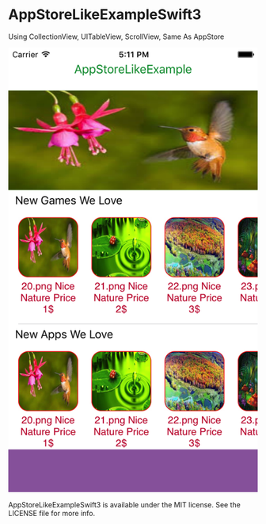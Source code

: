 # AppStoreLikeExampleSwift3
Using CollectionView, UITableView, ScrollView, Same As AppStore

![alt tag](https://github.com/IosPower/AppStoreLikeExampleSwift3/blob/master/Simulator%20Screen%20Shot%2015-Feb-2017%2C%205.11.46%20PM.png)

AppStoreLikeExampleSwift3 is available under the MIT license. See the LICENSE file for more info.
